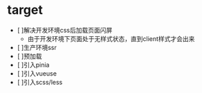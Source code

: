 # target 
- [ ]解决开发环境css后加载页面闪屏
  - 由于开发环境下页面处于无样式状态，直到client样式才会出来
- [ ]生产环境ssr
- [ ]预加载
- [ ]引入pinia 
- [ ]引入vueuse 
- [ ]引入scss/less 
